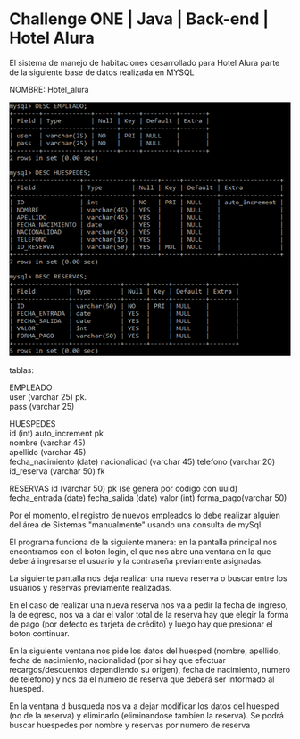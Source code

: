 # Challenge ONE | Java | Back-end | Hotel Alura

<p align = "center-"> El sistema de manejo de habitaciones desarrollado para Hotel Alura parte de la siguiente base de datos realizada en MYSQL</p>
NOMBRE: Hotel_alura


<p align="center" >
     <img width="600" heigth="600" src="img/dbHotelAlura.png">
</p>



tablas:

EMPLEADO                                              
user (varchar 25) pk.                
pass (varchar 25)                           
                                         
HUESPEDES                                     
id (int) auto_increment pk                                       
nombre (varchar 45)                                    
apellido (varchar 45)                              
fecha_nacimiento (date)
nacionalidad (varchar 45)
telefono (varchar 20)
id_reserva (varchar 50) fk

RESERVAS
id (varchar 50) pk (se genera por codigo con uuid)
fecha_entrada (date)
fecha_salida (date)
valor (int)
forma_pago(varchar 50)
</p>

Por el momento, el registro de nuevos empleados lo debe realizar alguien del área de Sistemas "manualmente" usando una consulta de mySql.

El programa funciona de la siguiente manera:
en la pantalla principal nos encontramos con el boton login, el que nos abre una ventana en la que deberá ingresarse el usuario y la contraseña previamente asignadas.


La siguiente pantalla nos deja realizar una nueva reserva o buscar entre los usuarios y reservas previamente realizadas.

En el caso de realizar una nueva reserva nos va a pedir la fecha de ingreso, la de egreso, nos va a dar el valor total de la reserva hay que elegir la forma de pago (por defecto es tarjeta de crédito) y luego hay que presionar el boton continuar.

En la siguiente ventana nos pide los datos del huesped (nombre, apellido, fecha de nacimiento, nacionalidad (por si hay que efectuar recargos/descuentos dependiendo su origen), fecha de nacimiento, numero de telefono) y nos da el numero de reserva que deberá ser informado al huesped.

En la ventana d busqueda nos va a dejar modificar los datos del huesped (no de la reserva) y eliminarlo (eliminandose tambien la reserva). Se podrá buscar huespedes por nombre y reservas por numero de reserva




